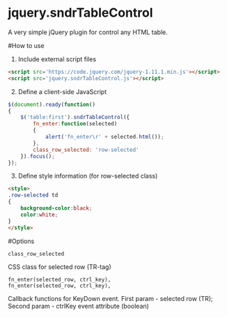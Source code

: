 jquery.sndrTableControl
=======================

A very simple jQuery plugin for control any HTML table.

#How to use

1. Include external script files
```html
<script src='https://code.jquery.com/jquery-1.11.1.min.js'></script>
<script src='jquery.sndrTableControl.js'></script>
```
2. Define a client-side JavaScript
```js
$(document).ready(function()
{
	$('table:first').sndrTableControl({
		fn_enter:function(selected)
		{
			alert('fn_enter\r' + selected.html());
		},
		class_row_selected: 'row-selected'
	}).focus();
});
```
3. Define style information (for row-selected class)
```html
<style>
.row-selected td
{
	background-color:black;
	color:white;
}		
</style>
```
#Options

```
class_row_selected
```
CSS class for selected row (TR-tag)

```
fn_enter(selected_row, ctrl_key),
fn_enter(selected_row, ctrl_key),
```
Callback functions for KeyDown event.
First param - selected row (TR);
Second param - ctrlKey event attribute (boolean)
